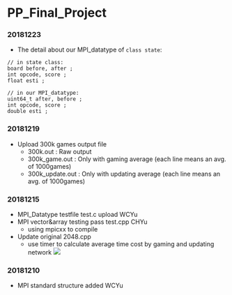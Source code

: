 # PP_Final_Project
### 20181223
- The detail about our MPI_datatype of ```class state```:
```
// in state class:
board before, after ;
int opcode, score ;
float esti ;

// in our MPI_datatype:
uint64_t after, before ;
int opcode, score ;
double esti ;
```
### 20181219
- Upload 300k games output file
	- 300k.out : Raw output
	- 300k_game.out : Only with gaming average (each line means an avg. of 1000games)
	- 300k_update.out : Only with updating average (each line means an avg. of 1000games)
### 20181215
- MPI_Datatype testfile test.c upload WCYu
- MPI vector&array testing pass test.cpp CHYu
	- using mpicxx to compile
- Update original 2048.cpp
	- use timer to calculate average time cost by gaming and updating network
	![](https://i.imgur.com/No4K2kg.png)
### 20181210
- MPI standard structure added WCYu

